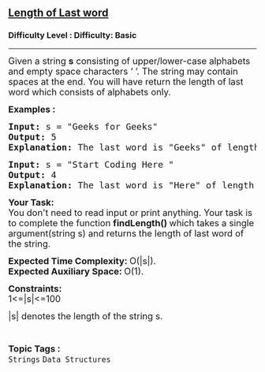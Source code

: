 <h2><a href="https://www.geeksforgeeks.org/problems/length-of-last-word5721/1?page=14&category=Strings,Linked%20List&difficulty=Basic,Easy,Medium,Hard&status=unsolved&sortBy=submissions">Length of Last word</a></h2><h3>Difficulty Level : Difficulty: Basic</h3><hr><div class="problems_problem_content__Xm_eO"><p><span style="font-size: 18px;">Given a string <strong>s</strong> consisting of upper/lower-case alphabets and empty space characters ‘ ‘. The string may contain spaces at the end. You will have return the length of last word which consists of alphabets only.</span></p>
<p><span style="font-size: 18px;"><strong>Examples :<br></strong></span></p>
<pre><span style="font-size: 18px;"><strong>Input: </strong>s = "Geeks for Geeks"<strong>
Output: </strong>5
<strong>Explanation: </strong>The last word is "Geeks" of length 5.</span></pre>
<pre><span style="font-size: 18px;"><strong>Input: </strong>s = "Start Coding Here "
<strong>Output: </strong>4
<strong>Explanation: </strong>The last word is "Here" of length 4.</span></pre>
<p><span style="font-size: 18px;"><strong>Your Task:</strong><br>You don't need to read input or print anything. Your task is to complete the function <strong>findLength()&nbsp;</strong>which takes a single argument(string s) and returns the length of last word of the string.</span></p>
<p><span style="font-size: 18px;"><strong>Expected Time Complexity:&nbsp;</strong>O(|s|).<br><strong>Expected Auxiliary Space:&nbsp;</strong>O(1).</span></p>
<p><span style="font-size: 18px;"><strong>Constraints:</strong><br>1&lt;=|s|&lt;=100</span></p>
<p><span style="font-size: 18px;">|s| denotes the length of the string s.</span></p></div><br><p><span style=font-size:18px><strong>Topic Tags : </strong><br><code>Strings</code>&nbsp;<code>Data Structures</code>&nbsp;